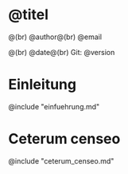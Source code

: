 <!--
author: @(Autor.name)
email: @(Autor.mail)
language: @(Projekt.shortlang)
version: @(GetShortGITHash "")
date: @(Monat[heute.month].MMMM) @(heute.year)

icon: images/favicon.png
titel: @(Projekt.title)
logo: images/ich-zeichnung.png
-->


# @titel


@(br)
@author@(br)
@email

@(br)
@date@(br)
Git: @version

# Einleitung
<section>
@include "einfuehrung.md" 
</section>



# Ceterum censeo

@include "ceterum_censeo.md" 
